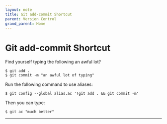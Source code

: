 ```yaml
---
layout: note
title: Git add-commit Shortcut
parent: Version Control
grand_parent: Home
---
```


# Git add-commit Shortcut

Find yourself typing the following an awful lot?

```shell
$ git add .
$ git commit -m "an awful lot of typing"
```

Run the following command to use aliases:

```shell
$ git config --global alias.ac '!git add . && git commit -m'
```

Then you can type:

```shell
$ git ac "much better"
```

---
